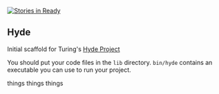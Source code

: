 [![Stories in Ready](https://badge.waffle.io/JaredRoth/hyde.png?label=ready&title=Ready)](https://waffle.io/JaredRoth/hyde)
## Hyde

Initial scaffold for Turing's [Hyde Project](https://github.com/turingschool/curriculum/blob/master/source/projects/hyde/index.markdown)

You should put your code files in the `lib` directory. `bin/hyde` contains an executable you
can use to run your project.

things
things
things
